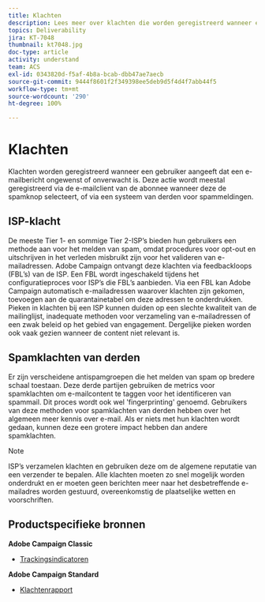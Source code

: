 ```yaml
---
title: Klachten
description: Lees meer over klachten die worden geregistreerd wanneer een gebruiker aangeeft dat een e-mail ongewenst of onverwacht is.
topics: Deliverability
jira: KT-7048
thumbnail: kt7048.jpg
doc-type: article
activity: understand
team: ACS
exl-id: 0343820d-f5af-4b8a-bcab-dbb47ae7aecb
source-git-commit: 9444f8601f2f349398ee5deb9d5f4d4f7abb44f5
workflow-type: tm+mt
source-wordcount: '290'
ht-degree: 100%

---
```


# Klachten

Klachten worden geregistreerd wanneer een gebruiker aangeeft dat een e-mailbericht ongewenst of onverwacht is. Deze actie wordt meestal geregistreerd via de e-mailclient van de abonnee wanneer deze de spamknop selecteert, of via een systeem van derden voor spammeldingen.

## ISP-klacht

De meeste Tier 1- en sommige Tier 2-ISP’s bieden hun gebruikers een methode aan voor het melden van spam, omdat procedures voor opt-out en uitschrijven in het verleden misbruikt zijn voor het valideren van e-mailadressen. Adobe Campaign ontvangt deze klachten via feedbackloops (FBL’s) van de ISP. Een FBL wordt ingeschakeld tijdens het configuratieproces voor ISP’s die FBL’s aanbieden. Via een FBL kan Adobe Campaign automatisch e-mailadressen waarover klachten zijn gekomen, toevoegen aan de quarantainetabel om deze adressen te onderdrukken. Pieken in klachten bij een ISP kunnen duiden op een slechte kwaliteit van de mailinglijst, inadequate methoden voor verzameling van e-mailadressen of een zwak beleid op het gebied van engagement. Dergelijke pieken worden ook vaak gezien wanneer de content niet relevant is.

## Spamklachten van derden

Er zijn verscheidene antispamgroepen die het melden van spam op bredere schaal toestaan. Deze derde partijen gebruiken de metrics voor spamklachten om e-mailcontent te taggen voor het identificeren van spammail. Dit proces wordt ook wel &#39;fingerprinting&#39; genoemd. Gebruikers van deze methoden voor spamklachten van derden hebben over het algemeen meer kennis over e-mail. Als er niets met hun klachten wordt gedaan, kunnen deze een grotere impact hebben dan andere spamklachten.

>[!NOTE]
>
>ISP’s verzamelen klachten en gebruiken deze om de algemene reputatie van een verzender te bepalen. Alle klachten moeten zo snel mogelijk worden onderdrukt en er moeten geen berichten meer naar het desbetreffende e-mailadres worden gestuurd, overeenkomstig de plaatselijke wetten en voorschriften.

## Productspecifieke bronnen

**Adobe Campaign Classic**

* [Trackingsindicatoren](https://experienceleague.adobe.com/docs/campaign-classic/using/reporting/reports-on-deliveries/delivery-reports.html?lang=nl#tracking-indicators)

**Adobe Campaign Standard**

* [Klachtenrapport](https://experienceleague.adobe.com/docs/campaign-standard/using/reporting/list-of-reports/complaints.html?lang=nl#reporting)
